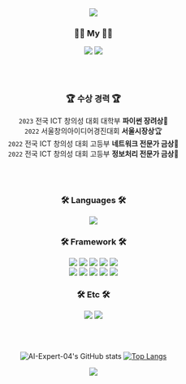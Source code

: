 <!-- Main Color : 008d62, 00b07b -->
<div align="center">
<img src="https://capsule-render.vercel.app/api?type=waving&color=008d62&height=180&section=header&text=YeopSeung&fontSize=50&animation=fadeIn&fontAlignY=45&fontColor=00b07b"/>

 <h3>🙋‍♂️ My 🙋‍♂️</h3>
  <a href="https://www.youtube.com/channel/UCzIUIJ2NLY_AC-XhNWwcP2g"><img src="https://img.shields.io/badge/Youtube-%23FF0000.svg?style=for-the-badge&logo=YouTube&logoColor=white"></a>
  <a href="https://www.instagram.com/__yeopseung"><img src="https://img.shields.io/badge/Instagram-E4405F?style=for-the-badge&logo=Instagram&logoColor=white"></a>
  
<br><br>
    
  <h3>🏆 수상 경력 🏆</h3> 
  
`2023` 전국 ICT 창의성 대회 대학부 **파이썬 장려상**🏅  
`2022` 서울창의아이디어경진대회 **서울시장상**🏆  
`2022` 전국 ICT 창의성 대회 고등부 **네트워크 전문가 금상**🏅  
`2022` 전국 ICT 창의성 대회 고등부 **정보처리 전문가 금상**🏅  
  
<br><br>

  <h3>🛠 Languages 🛠</h3>
<img src="https://img.shields.io/badge/python-3670A0?style=for-the-badge&logo=python&logoColor=ffdd54"/>
  
  <h3>🛠 Framework 🛠</h3>
<img src="https://img.shields.io/badge/Anaconda-%2344A833.svg?style=for-the-badge&logo=anaconda&logoColor=white"/>
<img src="https://img.shields.io/badge/Keras-%23D00000.svg?style=for-the-badge&logo=Keras&logoColor=white"/>
<img src="https://img.shields.io/badge/Matplotlib-%23ffffff.svg?style=for-the-badge&logo=Matplotlib&logoColor=black"/>
<img src="https://img.shields.io/badge/numpy-%23013243.svg?style=for-the-badge&logo=numpy&logoColor=white"/>
<img src="https://img.shields.io/badge/pandas-%23150458.svg?style=for-the-badge&logo=pandas&logoColor=white"/> <br>
<img src="https://img.shields.io/badge/Plotly-%233F4F75.svg?style=for-the-badge&logo=plotly&logoColor=white"/>
<img src="https://img.shields.io/badge/PyTorch-%23EE4C2C.svg?style=for-the-badge&logo=PyTorch&logoColor=white"/>
<img src="https://img.shields.io/badge/scikit--learn-%23F7931E.svg?style=for-the-badge&logo=scikit-learn&logoColor=white"/>
<img src="https://img.shields.io/badge/SciPy-%230C55A5.svg?style=for-the-badge&logo=scipy&logoColor=%white"/>
<img src="https://img.shields.io/badge/TensorFlow-%23FF6F00.svg?style=for-the-badge&logo=TensorFlow&logoColor=white"/>
  
  <h3>🛠 Etc 🛠</h3>
<img src="https://img.shields.io/badge/Visual%20Studio%20Code-0078d7.svg?style=for-the-badge&logo=visual-studio-code&logoColor=white"/>
<img src="https://img.shields.io/badge/pycharm-143?style=for-the-badge&logo=pycharm&logoColor=black&color=black&labelColor=green"/>

  
<br><br>


![AI-Expert-04's GitHub stats](https://github-readme-stats.vercel.app/api?username=AI-Expert-04&bg_color=008d62&title_color=00b07b&icon_color=ffd700&text_color=ffffff&border_color=00b07b&theme=radical)
[![Top Langs](https://github-readme-stats.vercel.app/api/top-langs?username=AI-Expert-04&count_private=true&show_icons=true&hide_border=true&bg_color=008d62&title_color=00b07b&icon_color=ffd700&text_color=ffffff&border_color=00b07b)](https://github.com/AI-Expert-04)



<img src="https://capsule-render.vercel.app/api?type=waving&color=008d62&height=100&section=footer"/>

